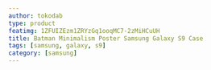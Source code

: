 ```yaml
---
author: tokodab
type: product
featimg: 1ZFUIZEzm1ZRYzGq1ooqMC7-2zMiHCuUH
title: Batman Minimalism Poster Samsung Galaxy S9 Case
tags: [samsung, galaxy, s9]
category: [samsung]
---
```

